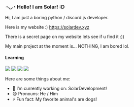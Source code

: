 ### ◔◡◔ Hello! I am Solar! :D



Hi, I am just a boring python / discord.js developer.

Here is my website :) https://solardev.xyz

There is a secret page on my website lets see if u find it :))

My main project at the moment is... NOTHING, I am bored lol.

#### Learning 
<img src="https://img.shields.io/badge/Python-3776AB?style=for-the-badge&logo=python&logoColor=white"/> <img src="https://img.shields.io/badge/Java-e97f00?style=for-the-badge&logo=Java&logoColor=white"/> <img src="https://img.shields.io/badge/Redis-ff5656?style=for-the-badge&logo=redis&logoColor=white"/> <img src="https://img.shields.io/badge/Flask-000000?style=for-the-badge&logo=flask&logoColor=white">

Here are some things about me:


- 🔭 I’m currently working on: SolarDevelopment!
- 😄 Pronouns: He / Him
- ⚡ Fun fact: My favorite animal's are dogs!

